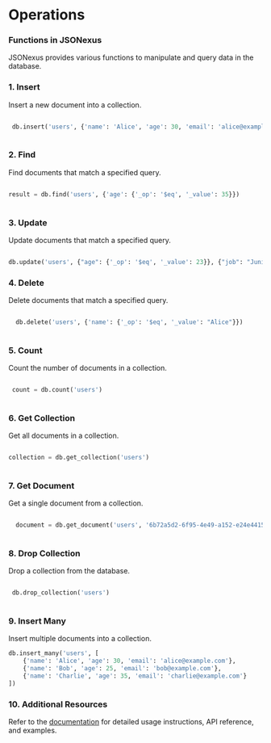 # Operations

### Functions in JSONexus

JSONexus provides various functions to manipulate and query data in the database.

### 1. Insert

Insert a new document into a collection.

```python

 db.insert('users', {'name': 'Alice', 'age': 30, 'email': 'alice@example.com'})
    
```

### 2. Find

Find documents that match a specified query.

```python

result = db.find('users', {'age': {'_op': '$eq', '_value': 35}})
    
```

### 3. Update

Update documents that match a specified query.

```python

db.update('users', {"age": {'_op': '$eq', '_value': 23}}, {"job": "Junior DEV"}

```

### 4. Delete

Delete documents that match a specified query.

```python

  db.delete('users', {'name': {'_op': '$eq', '_value': "Alice"}})
  
```

### 5. Count

Count the number of documents in a collection.

```python

 count = db.count('users')
    
```

### 6. Get Collection

Get all documents in a collection.

```python

collection = db.get_collection('users')
    
```

### 7. Get Document

Get a single document from a collection.

```python

  document = db.get_document('users', '6b72a5d2-6f95-4e49-a152-e24e4415fc0e')
    
```

### 8. Drop Collection

Drop a collection from the database.

```python

 db.drop_collection('users')
    
```

###

### 9. Insert Many

Insert multiple documents into a collection.

```python
db.insert_many('users', [
    {'name': 'Alice', 'age': 30, 'email': 'alice@example.com'},
    {'name': 'Bob', 'age': 25, 'email': 'bob@example.com'},
    {'name': 'Charlie', 'age': 35, 'email': 'charlie@example.com'}
])
```

### 10. Additional Resources

Refer to the [documentation](./) for detailed usage instructions, API reference, and examples.
